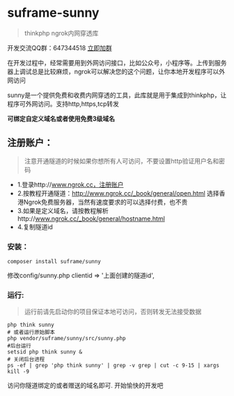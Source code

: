 # suframe-sunny
> thinkphp ngrok内网穿透库

开发交流QQ群：647344518   [立即加群](http://shang.qq.com/wpa/qunwpa?idkey=83a58116f995c9f83af6dc2b4ea372e38397349c8f1973d8c9827e4ae4d9f50e)     

在开发过程中，经常需要用到外网访问接口，比如公众号，小程序等。上传到服务器上调试总是比较麻烦，ngrok可以解决您的这个问题，让你本地开发程序可以外网访问

sunny是一个提供免费和收费内网穿透的工具，此库就是用于集成到thinkphp，让程序可外网访问。支持http,https,tcp转发

**可绑定自定义域名或者使用免费3级域名**

## 注册账户：
> 注意开通隧道的时候如果你想所有人可访问，不要设置http验证用户名和密码
- 1.登录http://www.ngrok.cc，注册账户   
- 2.按教程开通隧道：http://www.ngrok.cc/_book/general/open.html 选择香港Ngrok免费服务器，当然有速度要求的可以选择付费，也不贵
- 3.如果是定义域名，请按教程解析http://www.ngrok.cc/_book/general/hostname.html
- 4.复制隧道id 

### 安装：
```
composer install suframe/sunny
```
修改config/sunny.php
clientid => '上面创建的隧道id',

### 运行:
> 运行前请先启动你的项目保证本地可访问，否则转发无法接受数据
```
php think sunny
# 或者运行原始脚本
php vendor/suframe/sunny/src/sunny.php
#后台运行
setsid php think sunny &
# 关闭后台进程
ps -ef | grep 'php think sunny' | grep -v grep | cut -c 9-15 | xargs kill -9
```
访问你隧道绑定的或者赠送的域名即可. 开始愉快的开发吧